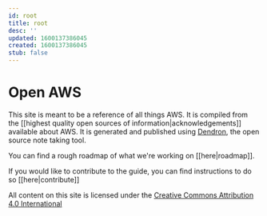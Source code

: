 ```yaml
---
id: root
title: root
desc: ''
updated: 1600137386045
created: 1600137386045
stub: false
---
```


# Open AWS

This site is meant to be a reference of all things AWS. It is compiled from the [[highest quality open sources of information|acknowledgements]] available about AWS. It is generated and published using [Dendron](http://dendron.so/), the open source note taking tool. 

You can find a rough roadmap of what we're working on [[here|roadmap]].

If you would like to contribute to the guide, you can find instructions to do so [[here|contribute]]

All content on this site is licensed under the [Creative Commons Attribution 4.0 International](https://github.com/open-guides/og-aws/blob/master/LICENSE.txt)
